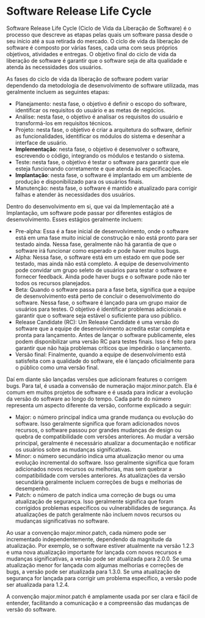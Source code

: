 # Software Release Life Cycle

Software Release Life Cycle (Ciclo de Vida da Liberação de Software) é o processo que descreve as etapas pelas quais um software passa desde o seu início até a sua retirada do mercado. O ciclo de vida da liberação de software é composto por várias fases, cada uma com seus próprios objetivos, atividades e entregas. O objetivo final do ciclo de vida da liberação de software é garantir que o software seja de alta qualidade e atenda às necessidades dos usuários.

As fases do ciclo de vida da liberação de software podem variar dependendo da metodologia de desenvolvimento de software utilizada, mas geralmente incluem as seguintes etapas:

- Planejamento: nesta fase, o objetivo é definir o escopo do software, identificar os requisitos do usuário e as metas de negócios.
- Análise: nesta fase, o objetivo é analisar os requisitos do usuário e transformá-los em requisitos técnicos.
- Projeto: nesta fase, o objetivo é criar a arquitetura do software, definir as funcionalidades, identificar os módulos do sistema e desenhar a interface de usuário.
- **Implementação**: nesta fase, o objetivo é desenvolver o software, escrevendo o código, integrando os módulos e testando o sistema.
- Teste: nesta fase, o objetivo é testar o software para garantir que ele esteja funcionando corretamente e que atenda às especificações.
- **Implantação**: nesta fase, o software é implantado em um ambiente de produção e disponibilizado para os usuários finais.
- Manutenção: nesta fase, o software é mantido e atualizado para corrigir falhas e atender às necessidades dos usuários.

Dentro do desenvolvimento em si, que vai da Implementação até a Implantação, um software pode passar por diferentes estágios de desenvolvimento. Esses estágios geralmente incluem:

- Pre-alpha: Essa é a fase inicial de desenvolvimento, onde o software está em uma fase muito inicial de construção e não está pronto para ser testado ainda. Nessa fase, geralmente não há garantia de que o software irá funcionar como esperado e pode haver muitos bugs.
- Alpha: Nessa fase, o software está em um estado em que pode ser testado, mas ainda não está completo. A equipe de desenvolvimento pode convidar um grupo seleto de usuários para testar o software e fornecer feedback. Ainda pode haver bugs e o software pode não ter todos os recursos planejados.
- Beta: Quando o software passa para a fase beta, significa que a equipe de desenvolvimento está perto de concluir o desenvolvimento do software. Nessa fase, o software é lançado para um grupo maior de usuários para testes. O objetivo é identificar problemas adicionais e garantir que o software seja estável o suficiente para uso público.
- Release Candidate (RC): Um Release Candidate é uma versão do software que a equipe de desenvolvimento acredita estar completa e pronta para lançamento. Antes de lançar o software publicamente, eles podem disponibilizar uma versão RC para testes finais. Isso é feito para garantir que não haja problemas críticos que impedirão o lançamento.
- Versão final: Finalmente, quando a equipe de desenvolvimento está satisfeita com a qualidade do software, ele é lançado oficialmente para o público como uma versão final.

Daí em diante são lançadas versões que adicionam features o corrigem bugs. Para tal, é usada a convensão de numeração major.minor.patch. Ela é comum em muitos projetos de software e é usada para indicar a evolução da versão do software ao longo do tempo. Cada parte do número representa um aspecto diferente da versão, conforme explicado a seguir:

- Major: o número principal indica uma grande mudança ou evolução do software. Isso geralmente significa que foram adicionados novos recursos, o software passou por grandes mudanças de design ou quebra de compatibilidade com versões anteriores. Ao mudar a versão principal, geralmente é necessário atualizar a documentação e notificar os usuários sobre as mudanças significativas.
- Minor: o número secundário indica uma atualização menor ou uma evolução incremental do software. Isso geralmente significa que foram adicionados novos recursos ou melhorias, mas sem quebrar a compatibilidade com versões anteriores. As atualizações da versão secundária geralmente incluem correções de bugs e melhorias de desempenho.
- Patch: o número de patch indica uma correção de bugs ou uma atualização de segurança. Isso geralmente significa que foram corrigidos problemas específicos ou vulnerabilidades de segurança. As atualizações de patch geralmente não incluem novos recursos ou mudanças significativas no software.

Ao usar a convenção major.minor.patch, cada número pode ser incrementado independentemente, dependendo da magnitude da atualização. Por exemplo, se o software estiver atualmente na versão 1.2.3 e uma nova atualização importante for lançada com novos recursos e mudanças significativas, a versão pode ser atualizada para 2.0.0. Se uma atualização menor for lançada com algumas melhorias e correções de bugs, a versão pode ser atualizada para 1.3.0. Se uma atualização de segurança for lançada para corrigir um problema específico, a versão pode ser atualizada para 1.2.4.

A convenção major.minor.patch é amplamente usada por ser clara e fácil de entender, facilitando a comunicação e a compreensão das mudanças de versão do software.
